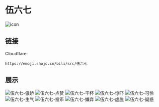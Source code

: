 # 伍六七
![icon](https://emoji.shojo.cn/bili/src/伍六七/icon.png)
## 链接
Cloudflare:
```
https://emoji.shojo.cn/bili/src/伍六七
```
## 展示
![伍六七-傲娇](https://emoji.shojo.cn/bili/src/伍六七/伍六七-傲娇.png)
![伍六七-点赞](https://emoji.shojo.cn/bili/src/伍六七/伍六七-点赞.png)
![伍六七-干杯](https://emoji.shojo.cn/bili/src/伍六七/伍六七-干杯.png)
![伍六七-惊吓](https://emoji.shojo.cn/bili/src/伍六七/伍六七-惊吓.png)
![伍六七-可怜](https://emoji.shojo.cn/bili/src/伍六七/伍六七-可怜.png)
![伍六七-生气](https://emoji.shojo.cn/bili/src/伍六七/伍六七-生气.png)
![伍六七-投币](https://emoji.shojo.cn/bili/src/伍六七/伍六七-投币.png)
![伍六七-嫌弃](https://emoji.shojo.cn/bili/src/伍六七/伍六七-嫌弃.png)
![伍六七-虚脱](https://emoji.shojo.cn/bili/src/伍六七/伍六七-虚脱.png)
![伍六七-疑惑](https://emoji.shojo.cn/bili/src/伍六七/伍六七-疑惑.png)
